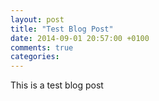 ```yaml
---
layout: post
title: "Test Blog Post"
date: 2014-09-01 20:57:00 +0100
comments: true
categories: 
---
```

This is a test blog post